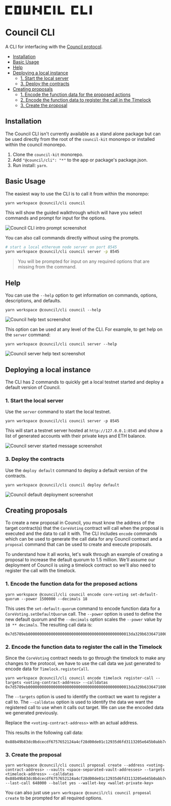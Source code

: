 ```
█▀▀ █▀█ █ █ █▄ █ █▀▀ █ █     █▀▀ █   █
█▄▄ █▄█ █▄█ █ ▀█ █▄▄ █ █▄▄   █▄▄ █▄▄ █
```

# Council CLI

A CLI for interfacing with the [Council
protocol](https://github.com/delvtech/council).

- [Installation](#installation)
- [Basic Usage](#basic-usage)
- [Help](#help)
- [Deploying a local instance](#deploying-a-local-instance)
  - [1. Start the local server](#1-start-the-local-server)
  - [3. Deploy the contracts](#3-deploy-the-contracts)
- [Creating proposals](#creating-proposals)
  - [1. Encode the function data for the proposed actions](#1-encode-the-function-data-for-the-proposed-actions)
  - [2. Encode the function data to register the call in the Timelock](#2-encode-the-function-data-to-register-the-call-in-the-timelock)
  - [3. Create the proposal](#3-create-the-proposal)

## Installation

The Council CLI isn't currently available as a stand alone package but can be
used directly from the root of the `council-kit` monorepo or installed within the council monorepo.

1. Clone the `council-kit` monorepo.
2. Add `"@council/cli": "*"` to the app or package's package.json.
3. Run install: `yarn`.

## Basic Usage

The easiest way to use the CLI is to call it from within the monorepo:

```
yarn workspace @council/cli council
```

This will show the guided walkthrough which will have you select commands and
prompt for input for the options.

![Council CLI intro prompt screenshot](docs/intro-prompt.png)

You can also call commands directly without using the prompts.

```sh
# start a local ethereum node server on port 8545
yarn workspace @council/cli council server -p 8545
```

> You will be prompted for input on any required options that are missing from the command.

## Help

You can use the `--help` option to get information on commands, options,
descriptions, and defaults.

```
yarn workspace @council/cli council --help
```

![Council help text screenshot](docs/council-help.png)

This option can be used at any level of the CLI. For example, to get help on the
`server` command:

```
yarn workspace @council/cli council server --help
```

![Council server help text screenshot](docs/council-server-help.png)

## Deploying a local instance

The CLI has 2 commands to quickly get a local testnet started and deploy a default version of Council.

### 1. Start the local server

Use the `server` command to start the local testnet.

```
yarn workspace @council/cli council server -p 8545
```

This will start a testnet server hosted at `http://127.0.0.1:8545` and show a list of generated accounts with their private keys and ETH balance.

![Council server started message screenshot](docs/council-server.png)

### 3. Deploy the contracts

Use the `deploy default` command to deploy a default version of the contracts.

```
yarn workspace @council/cli council deploy default
```

![Council default deployment screenshot](docs/council-deploy-default.png)

## Creating proposals

To create a new proposal in Council, you must know the address of the target
contract(s) that the `CoreVoting` contract will call when the proposal is
executed and the data to call it with. The CLI includes `encode` commands which
can be used to generate the call data for any Council contract and a `proposal` command that can be used
to create and execute proposals.

To understand how it all works, let's walk through an example of creating a
proposal to increase the default quorum to 1.5 million. We'll assume our
deployment of Council is using a timelock contract so we'll also need to
register the call with the timelock.

### 1. Encode the function data for the proposed actions

```
yarn workspace @council/cli council encode core-voting set-default-quorum --power 1500000 --decimals 18
```

This uses the `set-default-quorum` command to encode function data for a
`CoreVoting.setDefaultQuorum` call. The `--power` option is used to define the
new default quorum and the `--decimals` option scales the `--power` value by `10
** decimals`. The resulting call data is:

```
0x7d5709eb000000000000000000000000000000000000000000013da329b6336471800000
```

### 2. Encode the function data to register the call in the Timelock

Since the `CoreVoting` contract needs to go through the timelock to make
any changes to the protocol, we have to use the call data we just generated to encode data for
`Timelock.registerCall`.

```
yarn workspace @council/cli council encode timelock register-call --targets <voting-contract-address> --calldatas 0x7d5709eb000000000000000000000000000000000000000000013da329b6336471800000
```

The `--targets` option is used to identify the contract we want to register a
call to. The `--calldatas` option is used to identify the data we want the
registered call to use when it calls out target. We can use the encoded data we
generated previously.

Replace the `<voting-contract-address>` with an actual address.

This results in the following call data:

```
0x88b49b83dc0bdcecdf6757652124a4cf28d00de01c12935d6fd3113205e645b0abb7cf28
```

### 3. Create the proposal

```
yarn workspace @council/cli council proposal create --address <voting-contract-address> --vaults <space-separated-vault-addresses> --targets <timelock-address> --calldatas 0x88b49b83dc0bdcecdf6757652124a4cf28d00de01c12935d6fd3113205e645b0abb7cf28 --last-call 648000 --ballot yes --wallet-key <wallet-private-key>
```

You can also just use `yarn workspace @council/cli council proposal create` to be prompted for all required options.